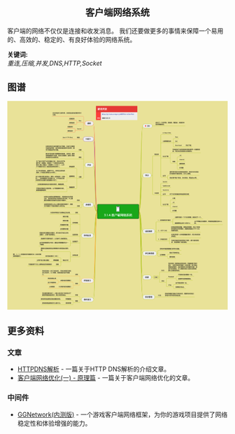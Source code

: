 <h2 align="center">客户端网络系统</h2>
<p>
客户端的网络不仅仅是连接和收发消息。
我们还要做更多的事情来保障一个易用的、高效的、稳定的、有良好体验的网络系统。
</p>

**关键词:**<br/>
*重连,压缩,并发,DNS,HTTP,Socket*

## 图谱
![图片加载中...](../exports/3.1.4.客户端网络系统.png?raw=true)

## 更多资料
### 文章
* [HTTPDNS解析](https://zhuanlan.zhihu.com/p/102839806) - 一篇关于HTTP DNS解析的介绍文章。 
* [客户端网络优化(一) - 原理篇](https://juejin.cn/post/6992146752077824031) - 一篇关于客户端网络优化的文章。
### 中间件
* [GGNetwork(内测版)](https://github.com/gonglei007/GGFramework-GGNetwork) - 一个游戏客户端网络框架，为你的游戏项目提供了网络稳定性和体验增强的能力。